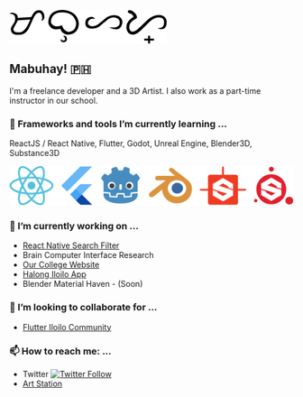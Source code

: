 ![alt text](https://raw.githubusercontent.com/mjsolidarios/mjsolidarios/master/mabuhay.svg "Mabuhay Text")
## Mabuhay! 🇵🇭

I'm a freelance developer and a 3D Artist. I also work as a part-time instructor in our school.

### 🌱 Frameworks and tools I’m currently learning ...
ReactJS / React Native,  Flutter, Godot, Unreal Engine, Blender3D, Substance3D

![alt text](https://raw.githubusercontent.com/mjsolidarios/mjsolidarios/master/tools.svg "Tools")

### 🔭 I’m currently working on ...
* [React Native Search Filter](https://github.com/mjsolidarios/react-native-search-filter)
* Brain Computer Interface Research
* [Our College Website](https://github.com/wvsu-cict-code/cict-online)
* [Halong Iloilo App](https://github.com/wvsu-cict-code/halong-iloilo)
* Blender Material Haven - (Soon)

### 👯 I’m looking to collaborate for ...
* [Flutter Iloilo Community](https://github.com/Flutter-Iloilo-Community)

### 📫 How to reach me: ...
* Twitter [![Twitter Follow](https://img.shields.io/twitter/follow/mjsolidarios?style=social)](https://twitter.com/mjsolidarios)
* [Art Station](https://www.artstation.com/mjsolidarios)


<!--
**mjsolidarios/mjsolidarios** is a ✨ _special_ ✨ repository because its `README.md` (this file) appears on your GitHub profile.

Here are some ideas to get you started:

- 🔭 I’m currently working on ...
- 🌱 I’m currently learning ...
- 👯 I’m looking to collaborate on ...
- 🤔 I’m looking for help with ...
- 💬 Ask me about ...
- 📫 How to reach me: ...
- 😄 Pronouns: ...
- ⚡ Fun fact: ...
-->

